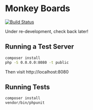 # Monkey Boards

[![Build Status](https://travis-ci.org/jamiefdhurst/monkey-boards.svg?branch=master)](https://travis-ci.org/jamiefdhurst/monkey-boards)

Under re-development, check back later!

## Running a Test Server

```bash
composer install
php -S 0.0.0.0:8080 -t public
```

Then visit http://localhost:8080

## Running Tests

```bash
composer install
vendor/bin/phpunit
```